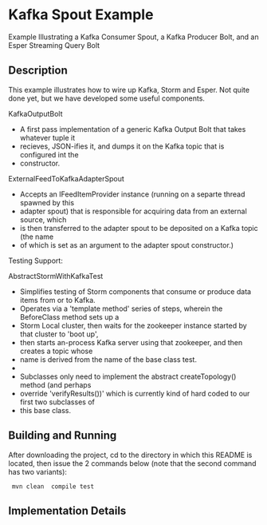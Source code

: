 # Kafka Spout Example



Example Illustrating a Kafka Consumer Spout, a Kafka Producer Bolt, and an Esper Streaming Query Bolt

## Description

This example illustrates how to wire up Kafka, Storm and Esper. Not quite done yet, but we have developed some useful components.


KafkaOutputBolt 
 * A first pass implementation of a generic Kafka Output Bolt that takes whatever tuple it
 * recieves, JSON-ifies it, and dumps it on the Kafka topic that is configured int the 
 * constructor. 

ExternalFeedToKafkaAdapterSpout
 * Accepts an IFeedItemProvider instance (running on a separte thread spawned by this 
 * adapter spout) that is responsible for acquiring data from  an external source, which 
 * is then transferred to the adapter spout to be deposited on a Kafka topic (the name 
 * of which is set as an argument to the adapter spout constructor.)
 


Testing Support:

AbstractStormWithKafkaTest 
 * Simplifies testing of Storm components that consume or produce data items from or to Kafka.
 * Operates via  a 'template method' series of steps, wherein the BeforeClass method sets up a 
 * Storm Local cluster, then waits for the zookeeper instance started by that cluster to 'boot up', 
 * then starts an-process Kafka server using that zookeeper, and then creates a topic whose
 * name is derived from the name of the base class test.
 *
 * Subclasses only need to implement the abstract createTopology() method (and perhaps
 * override 'verifyResults())' which is currently kind of hard coded to our first two subclasses of
 * this base class.
 





## Building and Running

After downloading the project, cd to the directory in which  this README is located, then issue the 2 commands below
(note that the second command has two variants):

     mvn clean  compile test
    
## Implementation Details



